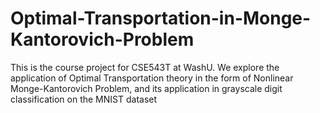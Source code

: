 # Optimal-Transportation-in-Monge-Kantorovich-Problem
This is the course project for CSE543T at WashU. We explore the application of Optimal Transportation theory in the form of Nonlinear Monge-Kantorovich Problem, and its application in grayscale digit classification on the MNIST dataset
